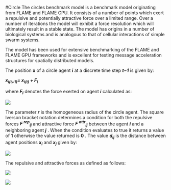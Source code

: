 #Circle
The circles benchmark model is a benchmark model originating from FLAME and FLAME GPU. It consists of a number of points which exert a repulsive and potentially attractive force over a limited range. Over a number of iterations the model will exhibit a force resolution which will ultimately result in a stable state. The model has origins in a number of biological systems and is analogous to that of cellular interactions of simple swarm systems.

The model has been used for extensive benchmarking of the FLAME and FLAME GPU frameworks and is excellent for testing message acceleration structures for spatially distributed models.


The position __x__ of a circle agent ****_i_**** at a discrete time step **_t−1_** is given by:

_**x<sub>i(t+1)</sub>= x<sub>i(t)</sub> + F<sub>i</sub>**_

where _**F<sub>i</sub>**_ denotes the force exerted on agent **_i_** calculated as:

![](https://github.com/isislab-unisa/dmason/blob/master/src/test/java/it/isislab/dmason/sim/app/DCircles/summary.png)
 

The parameter _**r**_ is the homogeneous radius of the circle agent. The square Iverson bracket notation determines a condition for both the repulsive forces _**F <sup>rep</sup><sub>ij</sub>**_ and attractive 
force _**F <sup>attr</sup><sub>ij</sub>**_ between the agent _**i**_ and a neighboring agent _**j**_ . When the condition evaluates to true it returns a value of **1** otherwise the value returned is **0** . 
The value _**d<sub>ij</sub>**_ is the distance between agent positions _**x<sub>i</sub>**_ and _**x<sub>j</sub>**_ given by:

![](https://github.com/isislab-unisa/dmason/blob/master/src/test/java/it/isislab/dmason/sim/app/DCircles/distance.png)

The repulsive and attractive forces as defined as follows:

![](https://github.com/isislab-unisa/dmason/blob/master/src/test/java/it/isislab/dmason/sim/app/DCircles/repforce.png) 

![](https://github.com/isislab-unisa/dmason/blob/master/src/test/java/it/isislab/dmason/sim/app/DCircles/attrforce.png)

